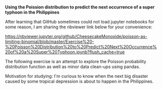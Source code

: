 <strong>Using the Poission distribution to predict the next occurrence of a super typhoon in the Philippines</strong>

After learning that GitHub sometimes could not load jupyter notebooks for some reason, I am sharing the nbviewer link below for your convenience:

https://nbviewer.jupyter.org/github/CheesecakeMonoxide/poisson-as-limiting-binomial/blob/master/Exercise%20-%20Poisson%20Distribution%20to%20Predict%20Next%20Occurrence%20of%20a%20Super%20Typhoon.ipynb?flush_cache=true


The following exercise is an attempt to explore the Poisson probability distribution function as well as minor data clean-ups using pandas.

Motivation for studying: I'm curious to know when the next big disaster caused by some tropical depression is about to happen in the Philippines.
